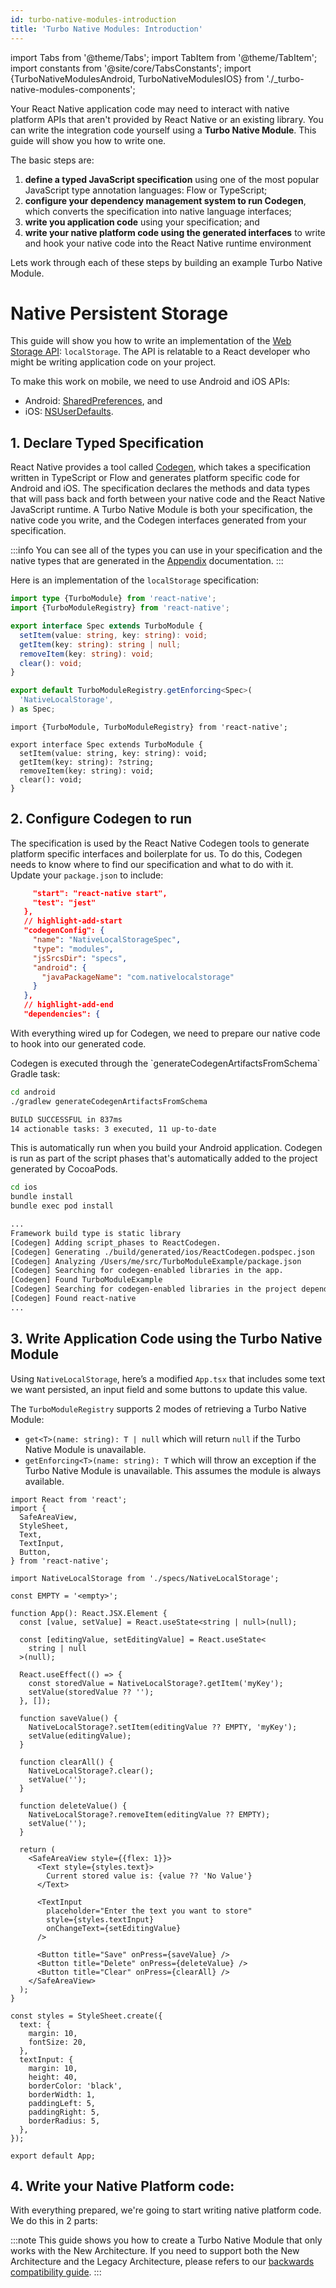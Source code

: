 ```yaml
---
id: turbo-native-modules-introduction
title: 'Turbo Native Modules: Introduction'
---
```


import Tabs from '@theme/Tabs'; import TabItem from '@theme/TabItem'; import constants from '@site/core/TabsConstants';
import {TurboNativeModulesAndroid, TurboNativeModulesIOS} from './\_turbo-native-modules-components';

Your React Native application code may need to interact with native platform APIs that aren't provided by React Native or an existing library. You can write the integration code yourself using a **Turbo Native Module**. This guide will show you how to write one.

The basic steps are:

1. **define a typed JavaScript specification** using one of the most popular JavaScript type annotation languages: Flow or TypeScript;
2. **configure your dependency management system to run Codegen**, which converts the specification into native language interfaces;
3. **write you application code** using your specification; and
4. **write your native platform code using the generated interfaces** to write and hook your native code into the React Native runtime environment

Lets work through each of these steps by building an example Turbo Native Module.

# Native Persistent Storage

This guide will show you how to write an implementation of the [Web Storage API](https://html.spec.whatwg.org/multipage/webstorage.html#dom-localstorage-dev): `localStorage`. The API is relatable to a React developer who might be writing application code on your project.

To make this work on mobile, we need to use Android and iOS APIs:

- Android: [SharedPreferences](https://developer.android.com/reference/android/content/SharedPreferences), and
- iOS: [NSUserDefaults](https://developer.apple.com/documentation/foundation/nsuserdefaults).

## 1. Declare Typed Specification

React Native provides a tool called [Codegen](/the-new-architecture/what-is-codegen.md), which takes a specification written in TypeScript or Flow and generates platform specific code for Android and iOS. The specification declares the methods and data types that will pass back and forth between your native code and the React Native JavaScript runtime. A Turbo Native Module is both your specification, the native code you write, and the Codegen interfaces generated from your specification.

:::info
You can see all of the types you can use in your specification and the native types that are generated in the [Appendix](/appendix.md) documentation.
:::

Here is an implementation of the `localStorage` specification:

<Tabs groupId="language" queryString defaultValue={constants.defaultJavaScriptSpecLanguage} values={constants.javaScriptSpecLanguages}>
<TabItem value="typescript">

```typescript title="NativeLocalStorage.ts"
import type {TurboModule} from 'react-native';
import {TurboModuleRegistry} from 'react-native';

export interface Spec extends TurboModule {
  setItem(value: string, key: string): void;
  getItem(key: string): string | null;
  removeItem(key: string): void;
  clear(): void;
}

export default TurboModuleRegistry.getEnforcing<Spec>(
  'NativeLocalStorage',
) as Spec;
```

</TabItem>
<TabItem value="flow">

```flow title="NativeLocalStorage.js"
import {TurboModule, TurboModuleRegistry} from 'react-native';

export interface Spec extends TurboModule {
  setItem(value: string, key: string): void;
  getItem(key: string): ?string;
  removeItem(key: string): void;
  clear(): void;
}
```

</TabItem>
</Tabs>

## 2. Configure Codegen to run

The specification is used by the React Native Codegen tools to generate platform specific interfaces and boilerplate for us. To do this, Codegen needs to know where to find our specification and what to do with it. Update your `package.json` to include:

```json title="package.json"
     "start": "react-native start",
     "test": "jest"
   },
   // highlight-add-start
   "codegenConfig": {
     "name": "NativeLocalStorageSpec",
     "type": "modules",
     "jsSrcsDir": "specs",
     "android": {
       "javaPackageName": "com.nativelocalstorage"
     }
   },
   // highlight-add-end
   "dependencies": {
```

With everything wired up for Codegen, we need to prepare our native code to hook into our generated code.

<Tabs groupId="platforms" queryString defaultValue={constants.defaultPlatform}>
<TabItem value="android" label="Android">
Codegen is executed through the `generateCodegenArtifactsFromSchema` Gradle task:

```bash
cd android
./gradlew generateCodegenArtifactsFromSchema

BUILD SUCCESSFUL in 837ms
14 actionable tasks: 3 executed, 11 up-to-date
```

This is automatically run when you build your Android application.
</TabItem>
<TabItem value="ios" label="iOS">
Codegen is run as part of the script phases that's automatically added to the project generated by CocoaPods.

```bash
cd ios
bundle install
bundle exec pod install

...
Framework build type is static library
[Codegen] Adding script_phases to ReactCodegen.
[Codegen] Generating ./build/generated/ios/ReactCodegen.podspec.json
[Codegen] Analyzing /Users/me/src/TurboModuleExample/package.json
[Codegen] Searching for codegen-enabled libraries in the app.
[Codegen] Found TurboModuleExample
[Codegen] Searching for codegen-enabled libraries in the project dependencies.
[Codegen] Found react-native
...
```

</TabItem>
</Tabs>

## 3. Write Application Code using the Turbo Native Module

Using `NativeLocalStorage`, here’s a modified `App.tsx` that includes some text we want persisted, an input field and some buttons to update this value.

The `TurboModuleRegistry` supports 2 modes of retrieving a Turbo Native Module:

- `get<T>(name: string): T | null` which will return `null` if the Turbo Native Module is unavailable.
- `getEnforcing<T>(name: string): T` which will throw an exception if the Turbo Native Module is unavailable. This assumes the module is always available.

```tsx title="App.tsx"
import React from 'react';
import {
  SafeAreaView,
  StyleSheet,
  Text,
  TextInput,
  Button,
} from 'react-native';

import NativeLocalStorage from './specs/NativeLocalStorage';

const EMPTY = '<empty>';

function App(): React.JSX.Element {
  const [value, setValue] = React.useState<string | null>(null);

  const [editingValue, setEditingValue] = React.useState<
    string | null
  >(null);

  React.useEffect(() => {
    const storedValue = NativeLocalStorage?.getItem('myKey');
    setValue(storedValue ?? '');
  }, []);

  function saveValue() {
    NativeLocalStorage?.setItem(editingValue ?? EMPTY, 'myKey');
    setValue(editingValue);
  }

  function clearAll() {
    NativeLocalStorage?.clear();
    setValue('');
  }

  function deleteValue() {
    NativeLocalStorage?.removeItem(editingValue ?? EMPTY);
    setValue('');
  }

  return (
    <SafeAreaView style={{flex: 1}}>
      <Text style={styles.text}>
        Current stored value is: {value ?? 'No Value'}
      </Text>

      <TextInput
        placeholder="Enter the text you want to store"
        style={styles.textInput}
        onChangeText={setEditingValue}
      />

      <Button title="Save" onPress={saveValue} />
      <Button title="Delete" onPress={deleteValue} />
      <Button title="Clear" onPress={clearAll} />
    </SafeAreaView>
  );
}

const styles = StyleSheet.create({
  text: {
    margin: 10,
    fontSize: 20,
  },
  textInput: {
    margin: 10,
    height: 40,
    borderColor: 'black',
    borderWidth: 1,
    paddingLeft: 5,
    paddingRight: 5,
    borderRadius: 5,
  },
});

export default App;
```

## 4. Write your Native Platform code:

With everything prepared, we're going to start writing native platform code. We do this in 2 parts:

:::note
This guide shows you how to create a Turbo Native Module that only works with the New Architecture. If you need to support both the New Architecture and the Legacy Architecture, please refers to our [backwards compatibility guide](https://github.com/reactwg/react-native-new-architecture/blob/main/docs/backwards-compat.md).
:::

<Tabs groupId="platforms" queryString defaultValue={constants.defaultPlatform}>
    <TabItem value="android" label="Android">
        <TurboNativeModulesAndroid />
    </TabItem>
    <TabItem value="ios" label="iOS">
        <TurboNativeModulesIOS/>
    </TabItem>
</Tabs>
